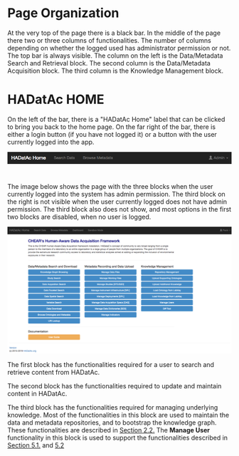 # Page Organization

At the very top of the page there is a black bar. In the middle of the page there two or three columns of functionalities. The number of columns depending on whether the logged used has administrator permission or not. The top bar is always visible. The column on the left is the Data/Metadata Search and Retrieval block. The second column is the Data/Metadata Acquisition block. The third column is the Knowledge Management block. 

# HADatAc HOME

 On the left of the bar, there is a "HADatAc Home" label that can be clicked to bring you back to the home page. On the far right of the bar, there is either a login button (if you have not logged it) or a button with the user currently logged into the app. 

![](https://raw.githubusercontent.com/paulopinheiro1234/hadatac-screenshots/master/Sec3/top-bar.png)

# 
The image below shows the page with the three blocks when the user currently logged into the system has admin permission. The third block on the right is not visible when the user currently logged does not have admin permission. The third block also does not show, and most options in the first two blocks are disabled, when no user is logged.  

![](https://raw.githubusercontent.com/paulopinheiro1234/hadatac-screenshots/master/Sec3/home-page.png)

The first block has the functionalities required for a user to search and retrieve content from HADatAc. 

The second block has the functionalities required to update and maintain content in HADatAc. 

The third block has the functionalities required for managing underlying knowledge. Most of the functionalities in this block are used to maintain the data and metadata repositories, and to bootstrap the knowledge graph. These functionalities are described in [Section 2.2.](https://github.com/paulopinheiro1234/hadatac/wiki/2.2.-Knowledge-Graph-Bootstrap) The __Manage User__ functionality in this block is used to support the functionalities described in [Section 5.1.](https://github.com/paulopinheiro1234/hadatac/wiki/5.1.-Access-Network) and [5.2](https://github.com/paulopinheiro1234/hadatac/wiki/5.2.-User-Status,-Categories-and-Access-Permissions) 